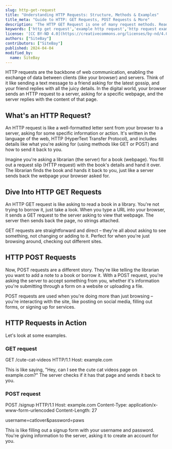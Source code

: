 ```yaml
---
slug: http-get-request
title: "Understanding HTTP Requests: Structure, Methods & Examples"
title_meta: "Guide to HTTP: GET Requests, POST Requests & More"
description: 'The HTTP GET Request is one of many request methods. Read our guide to learn about HTTP request structures and how to send HTTP requests.'
keywords: ['http get request','example http request','http request example','http request format','http request response','http request line','http request headers list','make http request','how to send http request in java','http request structure']
license: '[CC BY-ND 4.0](https://creativecommons.org/licenses/by-nd/4.0)'
authors: ["SiteBay"]
contributors: ["SiteBay"]
published: 2024-04-04
modified_by:
  name: SiteBay
---
```

HTTP requests are the backbone of web communication, enabling the exchange of data between clients (like your browser) and servers. Think of it like sending a text message to a friend asking for the latest gossip, and your friend replies with all the juicy details. In the digital world, your browser sends an HTTP request to a server, asking for a specific webpage, and the server replies with the content of that page.

## What's an HTTP Request?

An HTTP request is like a well-formatted letter sent from your browser to a server, asking for some specific information or action. It's written in the language of the web, HTTP (HyperText Transfer Protocol), and includes details like what you're asking for (using methods like GET or POST) and how to send it back to you.

Imagine you're asking a librarian (the server) for a book (webpage). You fill out a request slip (HTTP request) with the book's details and hand it over. The librarian finds the book and hands it back to you, just like a server sends back the webpage your browser asked for.

## Dive Into HTTP GET Requests

An HTTP GET request is like asking to read a book in a library. You're not trying to borrow it, just take a look. When you type a URL into your browser, it sends a GET request to the server asking to view that webpage. The server then sends back the page, no strings attached.

GET requests are straightforward and direct – they're all about asking to see something, not changing or adding to it. Perfect for when you're just browsing around, checking out different sites.

## HTTP POST Requests

Now, POST requests are a different story. They're like telling the librarian you want to add a note to a book or borrow it. With a POST request, you're asking the server to accept something from you, whether it's information you're submitting through a form on a website or uploading a file.

POST requests are used when you're doing more than just browsing – you're interacting with the site, like posting on social media, filling out forms, or signing up for services.

## HTTP Requests in Action

Let's look at some examples.

### GET request
GET /cute-cat-videos HTTP/1.1
Host: example.com


This is like saying, "Hey, can I see the cute cat videos page on example.com?" The server checks if it has that page and sends it back to you.

### POST request

POST /signup HTTP/1.1
Host: example.com
Content-Type: application/x-www-form-urlencoded
Content-Length: 27

username=catlover&password=paws


This is like filling out a signup form with your username and password. You're giving information to the server, asking it to create an account for you.